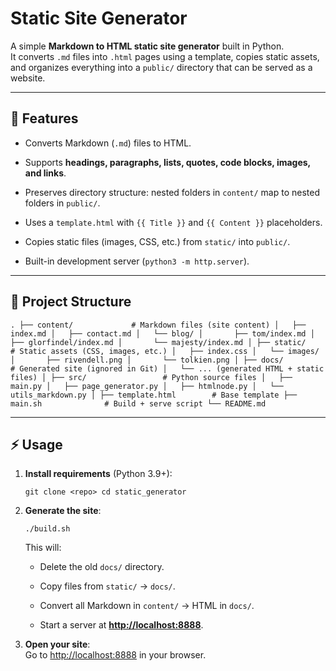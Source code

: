 Static Site Generator
======================

A simple **Markdown to HTML static site generator** built in Python.\
It converts `.md` files into `.html` pages using a template, copies static assets, and organizes everything into a `public/` directory that can be served as a website.

* * * * *

🚀 Features
-----------

-   Converts Markdown (`.md`) files to HTML.

-   Supports **headings, paragraphs, lists, quotes, code blocks, images, and links**.

-   Preserves directory structure: nested folders in `content/` map to nested folders in `public/`.

-   Uses a `template.html` with `{{ Title }}` and `{{ Content }}` placeholders.

-   Copies static files (images, CSS, etc.) from `static/` into `public/`.

-   Built-in development server (`python3 -m http.server`).

* * * * *

📂 Project Structure
--------------------

`.
├── content/             # Markdown files (site content)
│   ├── index.md
│   ├── contact.md
│   └── blog/
│       ├── tom/index.md
│       ├── glorfindel/index.md
│       └── majesty/index.md
│
├── static/              # Static assets (CSS, images, etc.)
│   ├── index.css
│   └── images/
│       ├── rivendell.png
│       └── tolkien.png
│
├── docs/              # Generated site (ignored in Git)
│   └── ... (generated HTML + static files)
│
├── src/                 # Python source files
│   ├── main.py
│   ├── page_generator.py
│   ├── htmlnode.py
│   └── utils_markdown.py
│
├── template.html        # Base template
├── main.sh              # Build + serve script
└── README.md`

* * * * *

⚡ Usage
-------

1.  **Install requirements** (Python 3.9+):

    `git clone <repo>
    cd static_generator`

2.  **Generate the site**:

    `./build.sh`

    This will:

    -   Delete the old `docs/` directory.

    -   Copy files from `static/` → `docs/`.

    -   Convert all Markdown in `content/` → HTML in `docs/`.

    -   Start a server at **<http://localhost:8888>**.

3.  **Open your site**:\
    Go to <http://localhost:8888> in your browser.
